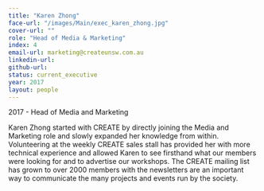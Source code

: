 ```yaml
---
title: "Karen Zhong"
face-url: "/images/Main/exec_karen_zhong.jpg"
cover-url: ""
role: "Head of Media & Marketing"
index: 4
email-url: marketing@createunsw.com.au
linkedin-url:
github-url:
status: current_executive
year: 2017
layout: people
---
```

2017 - Head of Media and Marketing

Karen Zhong started with CREATE by directly joining the Media and Marketing role and slowly expanded her knowledge from within. Volunteering at the weekly CREATE sales stall has provided her with more technical experience and allowed Karen to see firsthand what our members were looking for and to advertise our workshops. The CREATE mailing list has grown to over 2000 members with the newsletters are an important way to communicate the many projects and events run by the society.
